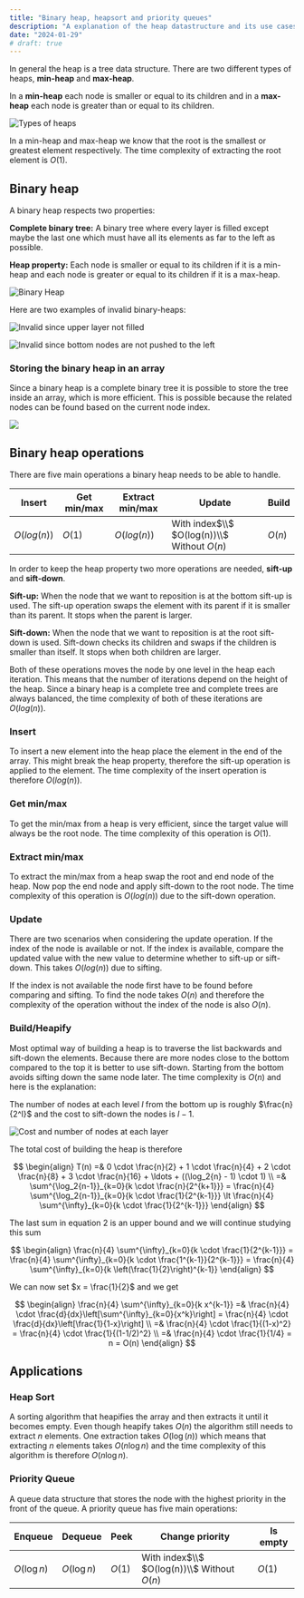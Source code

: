 ```yaml
---
title: "Binary heap, heapsort and priority queues"
description: "A explanation of the heap datastructure and its use cases"
date: "2024-01-29"
# draft: true
---
```


In general the heap is a tree data structure. There are two different types of heaps, **min-heap** and **max-heap**.

In a **min-heap** each node is smaller or equal to its children and in a **max-heap** each node is greater than or equal to its children.

![Types of heaps](/media/types-of-heaps.png)

In a min-heap and max-heap we know that the root is the smallest or greatest element respectively. The time complexity of extracting the root element is $O(1)$.

## Binary heap

A binary heap respects two properties:

**Complete binary tree:** A binary tree where every layer is filled except maybe the last one which must have all its elements as far to the left as possible.

**Heap property:** Each node is smaller or equal to its children if it is a min-heap and each node is greater or equal to its children if it is a max-heap.

![Binary Heap](/media/binary-heap.png)

Here are two examples of invalid binary-heaps:

![Invalid since upper layer not filled](/media/binary-heap-invalid2.png)

![Invalid since bottom nodes are not pushed to the left](/media/binary-heap-invalid1.png)

### Storing the binary heap in an array

Since a binary heap is a complete binary tree it is possible to store the tree inside an array, which is more efficient.
This is possible because the related nodes can be found based on the current node index.

![](/media/binary-heap-array.png)

## Binary heap operations

There are five main operations a binary heap needs to be able to handle.

| Insert      | Get min/max | Extract min/max | Update                                      | Build  |
| ----------- | ----------- | --------------- | ------------------------------------------- | ------ |
| $O(log(n))$ | $O(1)$      | $O(log(n))$     | With index$\\$ $O(log(n))\\$ Without $O(n)$ | $O(n)$ |

In order to keep the heap property two more operations are needed, **sift-up** and **sift-down**.

**Sift-up:** When the node that we want to reposition is at the bottom sift-up is used. The sift-up operation
swaps the element with its parent if it is smaller than its parent. It stops when the parent is larger.

**Sift-down:** When the node that we want to reposition is at the root sift-down is used. Sift-down checks its children and swaps if the children is smaller than itself. It stops when both children are larger.

Both of these operations moves the node by one level in the heap each iteration. This means that the number of iterations depend on the height of the heap. Since a binary heap is a complete tree and complete trees are always balanced, the time complexity of both of these iterations are $O(log(n))$.

### Insert

To insert a new element into the heap place the element in the end of the array. This might break the heap property, therefore the sift-up operation is applied to the element. The time complexity of the insert operation is therefore $O(log(n))$.

### Get min/max

To get the min/max from a heap is very efficient, since the target value will always be the root node. The time complexity of this operation is $O(1)$.

### Extract min/max

To extract the min/max from a heap swap the root and end node of the heap. Now pop the end node and apply sift-down to the root node. The time complexity of this operation is $O(log(n))$ due to the sift-down operation.

### Update

There are two scenarios when considering the update operation. If the index of the node is available or not.
If the index is available, compare the updated value with the new value to determine whether to sift-up or sift-down.
This takes $O(log(n))$ due to sifting.

If the index is not available the node first have to be found before comparing and sifting. To find the node takes $O(n)$ and therefore the complexity of the operation without the index of the node is also $O(n)$.

### Build/Heapify

Most optimal way of building a heap is to traverse the list backwards and sift-down the elements. Because there are more nodes close to the bottom compared to the top it is better to use sift-down. Starting from the bottom avoids sifting down the same node later. The time complexity is $O(n)$ and here is the explanation:

The number of nodes at each level $l$ from the bottom up is roughly $\frac{n}{2^l}$ and the cost to sift-down the nodes is $l - 1$.

![Cost and number of nodes at each layer](/media/Heap-Build.png)

The total cost of building the heap is therefore

$$
\begin{align}
T(n) =& 0 \cdot \frac{n}{2} + 1 \cdot \frac{n}{4} + 2 \cdot \frac{n}{8} + 3 \cdot \frac{n}{16} + \ldots + ((\log_2{n} - 1) \cdot 1) \\
     =& \sum^{\log_2{n-1}}_{k=0}{k \cdot \frac{n}{2^{k+1}}} = \frac{n}{4} \sum^{\log_2{n-1}}_{k=0}{k \cdot \frac{1}{2^{k-1}}} \lt \frac{n}{4} \sum^{\infty}_{k=0}{k \cdot \frac{1}{2^{k-1}}}
\end{align}
$$

The last sum in equation 2 is an upper bound and we will continue studying this sum

$$
\begin{align}
\frac{n}{4} \sum^{\infty}_{k=0}{k \cdot \frac{1}{2^{k-1}}} = \frac{n}{4} \sum^{\infty}_{k=0}{k \cdot \frac{1^{k-1}}{2^{k-1}}} = \frac{n}{4} \sum^{\infty}_{k=0}{k \left(\frac{1}{2}\right)^{k-1}}
\end{align}
$$

We can now set $x = \frac{1}{2}$ and we get

$$
\begin{align}
\frac{n}{4} \sum^{\infty}_{k=0}{k x^{k-1}} =& \frac{n}{4} \cdot \frac{d}{dx}\left[\sum^{\infty}_{k=0}{x^k}\right] = \frac{n}{4} \cdot \frac{d}{dx}\left[\frac{1}{1-x}\right] \\
=& \frac{n}{4} \cdot \frac{1}{(1-x)^2} = \frac{n}{4} \cdot \frac{1}{(1-1/2)^2} \\
=& \frac{n}{4} \cdot \frac{1}{1/4} = n = O(n)
\end{align}
$$

## Applications

### Heap Sort

A sorting algorithm that heapifies the array and then extracts it until it becomes empty. Even though
heapify takes $O(n)$ the algorithm still needs to extract $n$ elements. One extraction takes $O(\log(n))$
which means that extracting $n$ elements takes $O(n\log{n})$ and the time complexity of this algorithm is therefore
$O(n \log{n})$.

### Priority Queue

A queue data structure that stores the node with the highest priority in the front of the queue. A priority
queue has five main operations:

| Enqueue      | Dequeue      | Peek   | Change priority                             | Is empty |
| ------------ | ------------ | ------ | ------------------------------------------- | -------- |
| $O(\log{n})$ | $O(\log{n})$ | $O(1)$ | With index$\\$ $O(log(n))\\$ Without $O(n)$ | $O(1)$   |

